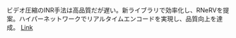ビデオ圧縮のINR手法は高品質だが遅い。新ライブラリで効率化し、RNeRVを提案。ハイパーネットワークでリアルタイムエンコードを実現し、品質向上を達成。
[Link](http://arxiv.org/abs/2506.24127v1)

